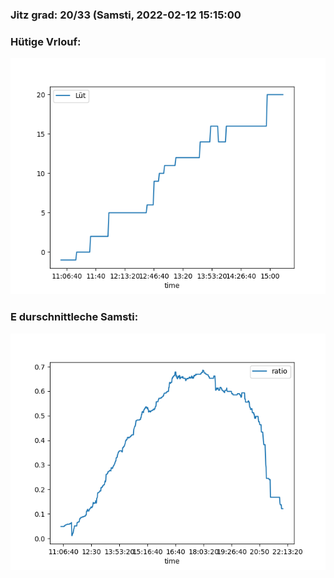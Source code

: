 ### Jitz grad: 20/33 (Samsti, 2022-02-12 15:15:00

### Hütige Vrlouf:
![Graph](Today.png)

### E durschnittleche Samsti:
![Graph](Samsti.png)